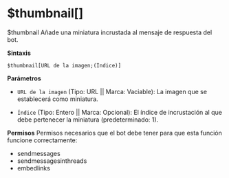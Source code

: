# $thumbnail[]

$thumbnail Añade una miniatura incrustada al mensaje de respuesta del bot.

**Sintaxis**
```
$thumbnail[URL de la imagen;(Índice)]
```

**Parámetros**

- `URL de la imagen` (Tipo: URL || Marca: Vaciable): La imagen que se establecerá como miniatura.

- `Índice` (Tipo: Entero || Marca: Opcional): El índice de incrustación al que debe pertenecer la miniatura (predeterminado: 1).

**Permisos**
Permisos necesarios que el bot debe tener para que esta función funcione correctamente:

- sendmessages
- sendmessagesinthreads
- embedlinks